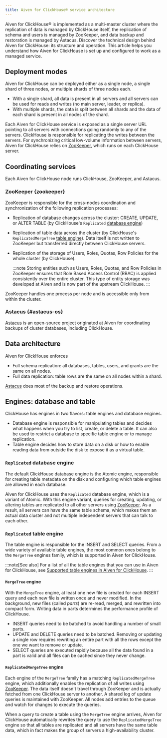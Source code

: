 ```yaml
---
title: Aiven for ClickHouse® service architecture
---
```


Aiven for ClickHouse® is implemented as a multi-master cluster where the
replication of data is managed by ClickHouse itself, the replication of
schema and users is managed by ZooKeeper, and data backup and
restoration is managed by Astacus. Discover the technical design behind
Aiven for ClickHouse: its structure and operation. This article helps
you understand how Aiven for ClickHouse is set up and configured to work
as a managed service.

## Deployment modes

Aiven for ClickHouse can be deployed either as a single node, a single
shard of three nodes, or multiple shards of three nodes each.

-   With a single shard, all data is present in all servers and all
    servers can be used for reads and writes (no main server, leader, or
    replica).
-   With multiple shards, the data is split between all shards and the
    data of each shard is present in all nodes of the shard.

Each Aiven for ClickHouse service is exposed as a single server URL
pointing to all servers with connections going randomly to any of the
servers. ClickHouse is responsible for replicating the writes between
the servers. For synchronizing critical low-volume information between
servers, Aiven for ClickHouse relies on
[ZooKeeper](#zookeeper), which runs on
each ClickHouse server.

## Coordinating services

Each Aiven for ClickHouse node runs ClickHouse, ZooKeeper, and Astacus.

### ZooKeeper {zookeeper}

ZooKeeper is responsible for the cross-nodes coordination and
synchronization of the following replication processes:

-   Replication of database changes across the cluster: CREATE, UPDATE,
    or ALTER TABLE (by ClickHouse's `Replicated`
    [database engine](/docs/products/clickhouse/concepts/service-architecture#replicated-database-engine))

-   Replication of table data across the cluster (by ClickHouse's
    `ReplicatedMergeTree`
    [table engine](/docs/products/clickhouse/concepts/service-architecture#replicated-table-engine)). Data itself is not written to ZooKeeper but
    transferred directly between ClickHouse servers.

-   Replication of the storage of Users, Roles, Quotas, Row Policies for
    the whole cluster (by ClickHouse).

    :::note
    Storing entities such as Users, Roles, Quotas, and Row Policies in
    ZooKeeper ensures that Role Based Access Control (RBAC) is applied
    consistently over the entire cluster. This type of entity storage
    was developed at Aiven and is now part of the upstream ClickHouse.
    :::

ZooKeeper handles one process per node and is accessible only from
within the cluster.

### Astacus {#astacus-os}

[Astacus](https://github.com/aiven/astacus) is an open-source project
originated at Aiven for coordinating backups of cluster databases,
including ClickHouse.

## Data architecture

Aiven for ClickHouse enforces

-   Full schema replication: all databases, tables, users, and grants
    are the same on all nodes.
-   Full data replication: table rows are the same on all nodes within a
    shard.

[Astacus](/docs/products/clickhouse/concepts/service-architecture#astacus-os) does most of the
backup and restore operations.

## Engines: database and table

ClickHouse has engines in two flavors: table engines and database
engines.

-   Database engine is responsible for manipulating tables and decides
    what happens when you try to list, create, or delete a table. It can
    also be used to restrict a database to specific table engine or to
    manage replication.
-   Table engine decides how to store data on a disk or how to enable
    reading data from outside the disk to expose it as a virtual table.

### `Replicated` database engine

The default ClickHouse database engine is the Atomic engine, responsible
for creating table metadata on the disk and configuring which table
engines are allowed in each database.

Aiven for ClickHouse uses the `Replicated` database engine, which is a
variant of Atomic. With this engine variant, queries for creating,
updating, or altering tables are replicated to all other servers using
[ZooKeeper](#zookeeper). As a result, all
servers can have the same table schema, which makes them an actual data
cluster and not multiple independent servers that can talk to each
other.

### `Replicated` table engine

The table engine is responsible for the INSERT and SELECT queries. From
a wide variety of available table engines, the most common ones belong
to the `MergeTree` engines family, which is supported in Aiven for
ClickHouse.

:::note[See also]
For a list of all the table engines that you can use in Aiven for
ClickHouse, see
[Supported table engines in Aiven for ClickHouse](/docs/products/clickhouse/reference/supported-table-engines).
:::

#### `MergeTree` engine

With the `MergeTree` engine, at least one new file is created for each
INSERT query and each new file is written once and never modified. In
the background, new files (called *parts*) are re-read, merged, and
rewritten into compact form. Writing data in parts determines the
performance profile of ClickHouse.

-   INSERT queries need to be batched to avoid handling a number of
    small parts.
-   UPDATE and DELETE queries need to be batched. Removing or updating a
    single row requires rewriting an entire part with all the rows
    except the one we want to remove or update.
-   SELECT queries are executed rapidly because all the data found in a
    part is valid and all files can be cached since they never change.

#### `ReplicatedMergeTree` engine

Each engine of the `MergeTree` family has a matching
`ReplicatedMergeTree` engine, which additionally enables the replication
of all writes using [ZooKeeper](#zookeeper). The data itself doesn\'t travel through ZooKeeper and is
actually fetched from one ClickHouse server to another. A shared log of
update queries is maintained with ZooKeeper. All nodes add entries to
the queue and watch for changes to execute the queries.

When a query to create a table using the `MergeTree` engine arrives,
Aiven for ClickHouse automatically rewrites the query to use the
`ReplicatedMergeTree` engine so that all tables are replicated and all
servers have the same table data, which in fact makes the group of
servers a high-availability cluster.
